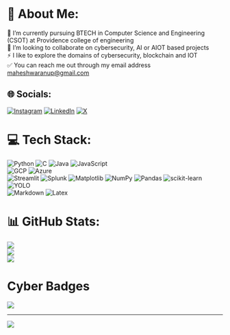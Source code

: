# 💫 About Me:
🔭 I’m currently pursuing BTECH in Computer Science and Engineering (CSOT) at Providence college of engineering<br>
🤝 I’m looking to collaborate on cybersecurity, AI or AIOT based projects<br>
⚡ I like to explore the domains of cybersecurity, blockchain and IOT<br>
✅ You can reach me out through my email address maheshwaranup@gmail.com<br>


## 🌐 Socials:
[![Instagram](https://img.shields.io/badge/Instagram-%23E4405F.svg?logo=Instagram&logoColor=white)](https://instagram.com/djmahe4) [![LinkedIn](https://img.shields.io/badge/LinkedIn-%230077B5.svg?logo=linkedin&logoColor=white)](https://linkedin.com/in/maheshwar-anup) [![X](https://img.shields.io/badge/X-black.svg?logo=X&logoColor=white)](https://x.com/DJMahe04) 

# 💻 Tech Stack:
![Python](https://img.shields.io/badge/python-3670A0?style=for-the-badge&logo=python&logoColor=ffdd54) ![C](https://img.shields.io/badge/c-%2300599C.svg?style=for-the-badge&logo=c&logoColor=white) ![Java](https://img.shields.io/badge/java-%23ED8B00.svg?style=for-the-badge&logo=openjdk&logoColor=white) ![JavaScript](https://img.shields.io/badge/JavaScript-blue?style=for-the-badge&logo=javascript) <br> ![GCP](https://img.shields.io/badge/gcp-white?style=for-the-badge&logo=googlecloud) ![Azure](https://img.shields.io/badge/azure-%230072C6.svg?style=for-the-badge&logo=microsoftazure&logoColor=white) <br> ![Streamlit](https://img.shields.io/badge/streamlit-white?style=for-the-badge&logo=streamlit&logoColor=ffdd54) ![Splunk](https://img.shields.io/badge/splunk-%23000000.svg?style=for-the-badge&logo=splunk&logoColor=white)  ![Matplotlib](https://img.shields.io/badge/Matplotlib-%23ffffff.svg?style=for-the-badge&logo=Matplotlib&logoColor=black) ![NumPy](https://img.shields.io/badge/numpy-%23013243.svg?style=for-the-badge&logo=numpy&logoColor=white) ![Pandas](https://img.shields.io/badge/pandas-%23150458.svg?style=for-the-badge&logo=pandas&logoColor=white) ![scikit-learn](https://img.shields.io/badge/scikit--learn-%23F7931E.svg?style=for-the-badge&logo=scikit-learn&logoColor=white) ![YOLO](https://img.shields.io/badge/YOLO-blue?style=for-the-badge&logo=yolo)<br> ![Markdown](https://img.shields.io/badge/markdown-%23000000.svg?style=for-the-badge&logo=markdown&logoColor=white) ![Latex](https://img.shields.io/badge/latex-green?style=for-the-badge&logo=latex)
# 📊 GitHub Stats:
![](https://github-readme-stats.vercel.app/api?username=djmahe4&theme=dark&hide_border=false&include_all_commits=false&count_private=false)<br/>
![](https://github-readme-streak-stats.herokuapp.com/?user=djmahe4&theme=dark&hide_border=false)<br/>
![](https://github-readme-stats.vercel.app/api/top-langs/?username=djmahe4&theme=dark&hide_border=false&include_all_commits=false&count_private=false&layout=compact)

<!--## 🏆 GitHub Trophies
![](https://github-profile-trophy.vercel.app/?username=djmahe4&theme=radical&no-frame=false&no-bg=true&margin-w=4)

### ✍️ Random Dev Quote
![](https://quotes-github-readme.vercel.app/api?type=horizontal&theme=tokyonight)

### 🔝 Top Contributed Repo
![](https://github-contributor-stats.vercel.app/api?username=djmahe4&limit=5&theme=dark&combine_all_yearly_contributions=true) -->

# Cyber Badges
[![](https://tryhackme-badges.s3.amazonaws.com/djmahe4.png)](https://tryhackme.com/p/djmahe4)

---
[![](https://visitcount.itsvg.in/api?id=djmahe4&icon=8&color=4)](https://visitcount.itsvg.in)
<!-- Proudly created with GPRM ( https://gprm.itsvg.in ) -->
